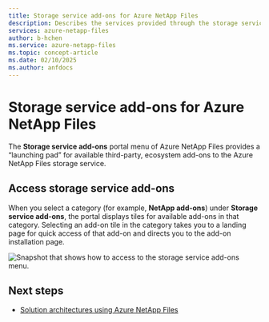 ```yaml
---
title: Storage service add-ons for Azure NetApp Files
description: Describes the services provided through the storage service add-ons for Azure NetApp Files.
services: azure-netapp-files
author: b-hchen
ms.service: azure-netapp-files
ms.topic: concept-article
ms.date: 02/10/2025
ms.author: anfdocs
---
```

# Storage service add-ons for Azure NetApp Files

The **Storage service add-ons** portal menu of Azure NetApp Files provides a “launching pad” for available third-party, ecosystem add-ons to the Azure NetApp Files storage service. 

## Access storage service add-ons  

When you select a category (for example, **NetApp add-ons**) under **Storage service add-ons**, the portal displays tiles for available add-ons in that category. Selecting an add-on tile in the category takes you to a landing page for quick access of that add-on and directs you to the add-on installation page. 

![Snapshot that shows how to access to the storage service add-ons menu.](./media/storage-service-add-ons/storage-service-add-ons.png)

## Next steps

* [Solution architectures using Azure NetApp Files](azure-netapp-files-solution-architectures.md)
